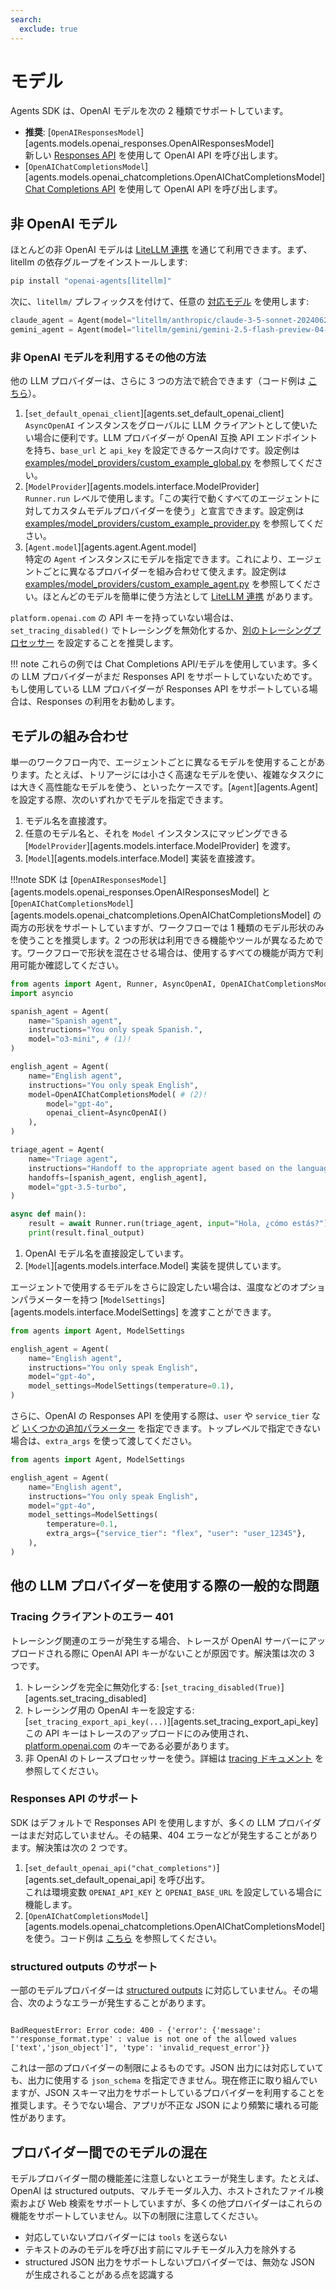 ```yaml
---
search:
  exclude: true
---
```

# モデル

Agents SDK は、OpenAI モデルを次の 2 種類でサポートしています。

- **推奨**: [`OpenAIResponsesModel`][agents.models.openai_responses.OpenAIResponsesModel]  
  新しい [Responses API](https://platform.openai.com/docs/api-reference/responses) を使用して OpenAI API を呼び出します。  
- [`OpenAIChatCompletionsModel`][agents.models.openai_chatcompletions.OpenAIChatCompletionsModel]  
  [Chat Completions API](https://platform.openai.com/docs/api-reference/chat) を使用して OpenAI API を呼び出します。

## 非 OpenAI モデル

ほとんどの非 OpenAI モデルは [LiteLLM 連携](./litellm.md) を通じて利用できます。まず、litellm の依存グループをインストールします:

```bash
pip install "openai-agents[litellm]"
```

次に、`litellm/` プレフィックスを付けて、任意の [対応モデル](https://docs.litellm.ai/docs/providers) を使用します:

```python
claude_agent = Agent(model="litellm/anthropic/claude-3-5-sonnet-20240620", ...)
gemini_agent = Agent(model="litellm/gemini/gemini-2.5-flash-preview-04-17", ...)
```

### 非 OpenAI モデルを利用するその他の方法

他の LLM プロバイダーは、さらに 3 つの方法で統合できます（コード例は [こちら](https://github.com/openai/openai-agents-python/tree/main/examples/model_providers/)）。

1. [`set_default_openai_client`][agents.set_default_openai_client]  
   `AsyncOpenAI` インスタンスをグローバルに LLM クライアントとして使いたい場合に便利です。LLM プロバイダーが OpenAI 互換 API エンドポイントを持ち、`base_url` と `api_key` を設定できるケース向けです。設定例は [examples/model_providers/custom_example_global.py](https://github.com/openai/openai-agents-python/tree/main/examples/model_providers/custom_example_global.py) を参照してください。  
2. [`ModelProvider`][agents.models.interface.ModelProvider]  
   `Runner.run` レベルで使用します。「この実行で動くすべてのエージェントに対してカスタムモデルプロバイダーを使う」と宣言できます。設定例は [examples/model_providers/custom_example_provider.py](https://github.com/openai/openai-agents-python/tree/main/examples/model_providers/custom_example_provider.py) を参照してください。  
3. [`Agent.model`][agents.agent.Agent.model]  
   特定の `Agent` インスタンスにモデルを指定できます。これにより、エージェントごとに異なるプロバイダーを組み合わせて使えます。設定例は [examples/model_providers/custom_example_agent.py](https://github.com/openai/openai-agents-python/tree/main/examples/model_providers/custom_example_agent.py) を参照してください。ほとんどのモデルを簡単に使う方法として [LiteLLM 連携](./litellm.md) があります。  

`platform.openai.com` の API キーを持っていない場合は、`set_tracing_disabled()` でトレーシングを無効化するか、[別のトレーシングプロセッサー](../tracing.md) を設定することを推奨します。

!!! note
    これらの例では Chat Completions API/モデルを使用しています。多くの LLM プロバイダーがまだ Responses API をサポートしていないためです。もし使用している LLM プロバイダーが Responses API をサポートしている場合は、Responses の利用をお勧めします。

## モデルの組み合わせ

単一のワークフロー内で、エージェントごとに異なるモデルを使用することがあります。たとえば、トリアージには小さく高速なモデルを使い、複雑なタスクには大きく高性能なモデルを使う、といったケースです。[`Agent`][agents.Agent] を設定する際、次のいずれかでモデルを指定できます。

1. モデル名を直接渡す。  
2. 任意のモデル名と、それを `Model` インスタンスにマッピングできる [`ModelProvider`][agents.models.interface.ModelProvider] を渡す。  
3. [`Model`][agents.models.interface.Model] 実装を直接渡す。  

!!!note
    SDK は [`OpenAIResponsesModel`][agents.models.openai_responses.OpenAIResponsesModel] と [`OpenAIChatCompletionsModel`][agents.models.openai_chatcompletions.OpenAIChatCompletionsModel] の両方の形状をサポートしていますが、ワークフローでは 1 種類のモデル形状のみを使うことを推奨します。2 つの形状は利用できる機能やツールが異なるためです。ワークフローで形状を混在させる場合は、使用するすべての機能が両方で利用可能か確認してください。

```python
from agents import Agent, Runner, AsyncOpenAI, OpenAIChatCompletionsModel
import asyncio

spanish_agent = Agent(
    name="Spanish agent",
    instructions="You only speak Spanish.",
    model="o3-mini", # (1)!
)

english_agent = Agent(
    name="English agent",
    instructions="You only speak English",
    model=OpenAIChatCompletionsModel( # (2)!
        model="gpt-4o",
        openai_client=AsyncOpenAI()
    ),
)

triage_agent = Agent(
    name="Triage agent",
    instructions="Handoff to the appropriate agent based on the language of the request.",
    handoffs=[spanish_agent, english_agent],
    model="gpt-3.5-turbo",
)

async def main():
    result = await Runner.run(triage_agent, input="Hola, ¿cómo estás?")
    print(result.final_output)
```

1. OpenAI モデル名を直接設定しています。  
2. [`Model`][agents.models.interface.Model] 実装を提供しています。  

エージェントで使用するモデルをさらに設定したい場合は、温度などのオプションパラメーターを持つ [`ModelSettings`][agents.models.interface.ModelSettings] を渡すことができます。

```python
from agents import Agent, ModelSettings

english_agent = Agent(
    name="English agent",
    instructions="You only speak English",
    model="gpt-4o",
    model_settings=ModelSettings(temperature=0.1),
)
```

さらに、OpenAI の Responses API を使用する際は、`user` や `service_tier` など [いくつかの追加パラメーター](https://platform.openai.com/docs/api-reference/responses/create) を指定できます。トップレベルで指定できない場合は、`extra_args` を使って渡してください。

```python
from agents import Agent, ModelSettings

english_agent = Agent(
    name="English agent",
    instructions="You only speak English",
    model="gpt-4o",
    model_settings=ModelSettings(
        temperature=0.1,
        extra_args={"service_tier": "flex", "user": "user_12345"},
    ),
)
```

## 他の LLM プロバイダーを使用する際の一般的な問題

### Tracing クライアントのエラー 401

トレーシング関連のエラーが発生する場合、トレースが OpenAI サーバーにアップロードされる際に OpenAI API キーがないことが原因です。解決策は次の 3 つです。

1. トレーシングを完全に無効化する: [`set_tracing_disabled(True)`][agents.set_tracing_disabled]  
2. トレーシング用の OpenAI キーを設定する: [`set_tracing_export_api_key(...)`][agents.set_tracing_export_api_key]  
   この API キーはトレースのアップロードにのみ使用され、[platform.openai.com](https://platform.openai.com/) のキーである必要があります。  
3. 非 OpenAI のトレースプロセッサーを使う。詳細は [tracing ドキュメント](../tracing.md#custom-tracing-processors) を参照してください。  

### Responses API のサポート

SDK はデフォルトで Responses API を使用しますが、多くの LLM プロバイダーはまだ対応していません。その結果、404 エラーなどが発生することがあります。解決策は次の 2 つです。

1. [`set_default_openai_api("chat_completions")`][agents.set_default_openai_api] を呼び出す。  
   これは環境変数 `OPENAI_API_KEY` と `OPENAI_BASE_URL` を設定している場合に機能します。  
2. [`OpenAIChatCompletionsModel`][agents.models.openai_chatcompletions.OpenAIChatCompletionsModel] を使う。コード例は [こちら](https://github.com/openai/openai-agents-python/tree/main/examples/model_providers/) を参照してください。  

### structured outputs のサポート

一部のモデルプロバイダーは [structured outputs](https://platform.openai.com/docs/guides/structured-outputs) に対応していません。その場合、次のようなエラーが発生することがあります。

```

BadRequestError: Error code: 400 - {'error': {'message': "'response_format.type' : value is not one of the allowed values ['text','json_object']", 'type': 'invalid_request_error'}}

```

これは一部のプロバイダーの制限によるものです。JSON 出力には対応していても、出力に使用する `json_schema` を指定できません。現在修正に取り組んでいますが、JSON スキーマ出力をサポートしているプロバイダーを利用することを推奨します。そうでない場合、アプリが不正な JSON により頻繁に壊れる可能性があります。

## プロバイダー間でのモデルの混在

モデルプロバイダー間の機能差に注意しないとエラーが発生します。たとえば、OpenAI は structured outputs、マルチモーダル入力、ホストされたファイル検索および Web 検索をサポートしていますが、多くの他プロバイダーはこれらの機能をサポートしていません。以下の制限に注意してください。

- 対応していないプロバイダーには `tools` を送らない  
- テキストのみのモデルを呼び出す前にマルチモーダル入力を除外する  
- structured JSON 出力をサポートしないプロバイダーでは、無効な JSON が生成されることがある点を認識する